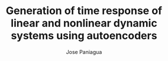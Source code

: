 ---
paperId: 38
author: Jose Paniagua
publicationauthor: Paniagua, J.
title: Generation of time response of linear and nonlinear dynamic systems using autoencoders
pdf: Poster_Paniagua_Jose.pdf
poster: --
alt: --
type: Poster
topic: Robotics
link: https://research.latinxinai.org/papers/neurips/2019/pdf/Poster_Paniagua_Jose.pdf
conference: neurips
year: 2019
tags: neurips-2019
location: Vancouver, Canada
---